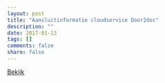 ```yaml
---
layout: post
title: "Aansluitinformatie cloudservice Door2doc"
description: ""
date: 2017-01-13
tags: []
comments: false
share: false
---
```

<html> <a href=http://docs.door2doc.com/swagger/?url=/services/upload/swagger.yml#!/Service_definitie/>Bekijk</a></html>
